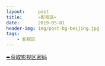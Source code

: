 ```yaml
---
layout:     post
title:      »影视区«
date:       2019-05-01
header-img: img/post-bg-beijing.jpg
tags:
    - 影视区
---
```


<!--<script type="text/javascript">
//0秒钟之后跳转
    setTimeout(window.location.href = '/mv/y2020', 0);
</script> -->
<script type="text/javascript">

   var t = 3;//设定跳转的时间

   setInterval("refer()", 1000); //启动1秒定时

   function refer() {

       if (t == 0){

           location = "/mv/y2020"; //跳转的地址

       }

       document.getElementById('show').innerHTML = "" + t + "秒后跳转到影视区"; // 显示倒计时

       t--; // 计数器递减

   }

</script>

<span id="show"></span>
<a href="https://www.510ka.com/details/4752FCDA">➨获取影视区密码</a>
